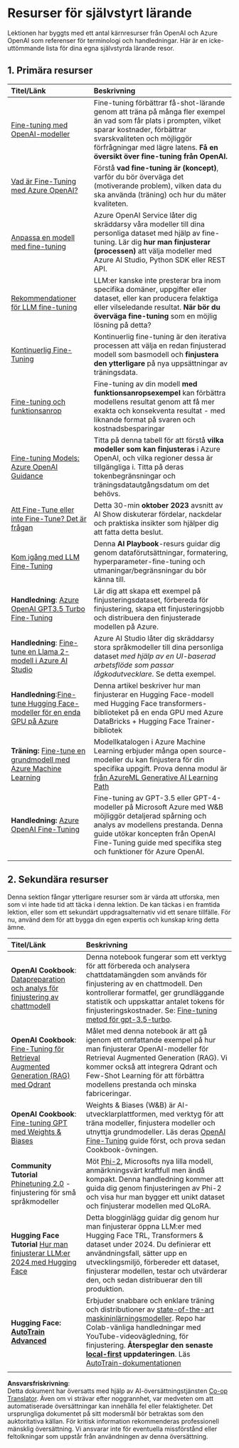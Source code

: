 <!--
CO_OP_TRANSLATOR_METADATA:
{
  "original_hash": "c2f423d1402f71ca3869ec135bb77d16",
  "translation_date": "2025-05-20T08:41:26+00:00",
  "source_file": "18-fine-tuning/RESOURCES.md",
  "language_code": "sv"
}
-->
# Resurser för självstyrt lärande

Lektionen har byggts med ett antal kärnresurser från OpenAI och Azure OpenAI som referenser för terminologi och handledningar. Här är en icke-uttömmande lista för dina egna självstyrda lärande resor.

## 1. Primära resurser

| Titel/Länk                                                                                                                                                                                                                   | Beskrivning                                                                                                                                                                                                                                                                                                                   |
| :--------------------------------------------------------------------------------------------------------------------------------------------------------------------------------------------------------------------------- | :---------------------------------------------------------------------------------------------------------------------------------------------------------------------------------------------------------------------------------------------------------------------------------------------------------------------------- |
| [Fine-tuning med OpenAI-modeller](https://platform.openai.com/docs/guides/fine-tuning?WT.mc_id=academic-105485-koreyst)                                                                                                       | Fine-tuning förbättrar få-shot-lärande genom att träna på många fler exempel än vad som får plats i prompten, vilket sparar kostnader, förbättrar svarskvaliteten och möjliggör förfrågningar med lägre latens. **Få en översikt över fine-tuning från OpenAI.**                                                                                    |
| [Vad är Fine-Tuning med Azure OpenAI?](https://learn.microsoft.com/azure/ai-services/openai/concepts/fine-tuning-considerations#what-is-fine-tuning-with-azure-openai?WT.mc_id=academic-105485-koreyst)                   | Förstå **vad fine-tuning är (koncept)**, varför du bör överväga det (motiverande problem), vilken data du ska använda (träning) och hur du mäter kvaliteten.                                                                                                                                                                           |
| [Anpassa en modell med fine-tuning](https://learn.microsoft.com/azure/ai-services/openai/how-to/fine-tuning?tabs=turbo%2Cpython&pivots=programming-language-studio#continuous-fine-tuning?WT.mc_id=academic-105485-koreyst) | Azure OpenAI Service låter dig skräddarsy våra modeller till dina personliga dataset med hjälp av fine-tuning. Lär dig **hur man finjusterar (processen)** att välja modeller med Azure AI Studio, Python SDK eller REST API.                                                                                                                                |
| [Rekommendationer för LLM fine-tuning](https://learn.microsoft.com/ai/playbook/technology-guidance/generative-ai/working-with-llms/fine-tuning-recommend?WT.mc_id=academic-105485-koreyst)                                    | LLM:er kanske inte presterar bra inom specifika domäner, uppgifter eller dataset, eller kan producera felaktiga eller vilseledande resultat. **När bör du överväga fine-tuning** som en möjlig lösning på detta?                                                                                                                                  |
| [Kontinuerlig Fine-Tuning](https://learn.microsoft.com/azure/ai-services/openai/how-to/fine-tuning?tabs=turbo%2Cpython&pivots=programming-language-studio#continuous-fine-tuning?WT.mc_id=academic-105485-koreyst)             | Kontinuerlig fine-tuning är den iterativa processen att välja en redan finjusterad modell som basmodell och **finjustera den ytterligare** på nya uppsättningar av träningsdata.                                                                                                                                                     |
| [Fine-tuning och funktionsanrop](https://learn.microsoft.com/azure/ai-services/openai/how-to/fine-tuning-functions?WT.mc_id=academic-105485-koreyst)                                                                       | Fine-tuning av din modell **med funktionsanropsexempel** kan förbättra modellens resultat genom att få mer exakta och konsekventa resultat - med liknande format på svaren och kostnadsbesparingar                                                                                                                                        |
| [Fine-tuning Models: Azure OpenAI Guidance](https://learn.microsoft.com/azure/ai-services/openai/concepts/models#fine-tuning-models?WT.mc_id=academic-105485-koreyst)                                                        | Titta på denna tabell för att förstå **vilka modeller som kan finjusteras** i Azure OpenAI, och vilka regioner dessa är tillgängliga i. Titta på deras tokenbegränsningar och träningsdatautgångsdatum om det behövs.                                                                                                                            |
| [Att Fine-Tune eller inte Fine-Tune? Det är frågan](https://learn.microsoft.com/shows/ai-show/to-fine-tune-or-not-fine-tune-that-is-the-question?WT.mc_id=academic-105485-koreyst)                                      | Detta 30-min **oktober 2023** avsnitt av AI Show diskuterar fördelar, nackdelar och praktiska insikter som hjälper dig att fatta detta beslut.                                                                                                                                                                                        |
| [Kom igång med LLM Fine-Tuning](https://learn.microsoft.com/ai/playbook/technology-guidance/generative-ai/working-with-llms/fine-tuning-recommend?WT.mc_id=academic-105485-koreyst)                                             | Denna **AI Playbook**-resurs guidar dig genom dataförutsättningar, formatering, hyperparameter-fine-tuning och utmaningar/begränsningar du bör känna till.                                                                                                                                                                         |
| **Handledning**: [Azure OpenAI GPT3.5 Turbo Fine-Tuning](https://learn.microsoft.com/azure/ai-services/openai/tutorials/fine-tune?tabs=python%2Ccommand-line?WT.mc_id=academic-105485-koreyst)                                  | Lär dig att skapa ett exempel på finjusteringsdataset, förbereda för finjustering, skapa ett finjusteringsjobb och distribuera den finjusterade modellen på Azure.                                                                                                                                                                                    |
| **Handledning**: [Fine-tune en Llama 2-modell i Azure AI Studio](https://learn.microsoft.com/azure/ai-studio/how-to/fine-tune-model-llama?WT.mc_id=academic-105485-koreyst)                                                      | Azure AI Studio låter dig skräddarsy stora språkmodeller till dina personliga dataset _med hjälp av en UI-baserad arbetsflöde som passar lågkodutvecklare_. Se detta exempel.                                                                                                                                                               |
| **Handledning**:[Fine-tune Hugging Face-modeller för en enda GPU på Azure](https://learn.microsoft.com/azure/databricks/machine-learning/train-model/huggingface/fine-tune-model?WT.mc_id=academic-105485-koreyst)               | Denna artikel beskriver hur man finjusterar en Hugging Face-modell med Hugging Face transformers-biblioteket på en enda GPU med Azure DataBricks + Hugging Face Trainer-bibliotek                                                                                                                                                                                                                |
| **Träning:** [Fine-tune en grundmodell med Azure Machine Learning](https://learn.microsoft.com/training/modules/finetune-foundation-model-with-azure-machine-learning/?WT.mc_id=academic-105485-koreyst)         | Modellkatalogen i Azure Machine Learning erbjuder många open source-modeller du kan finjustera för din specifika uppgift. Prova denna modul är [från AzureML Generative AI Learning Path](https://learn.microsoft.com/training/paths/work-with-generative-models-azure-machine-learning/?WT.mc_id=academic-105485-koreyst) |
| **Handledning:** [Azure OpenAI Fine-Tuning](https://docs.wandb.ai/guides/integrations/azure-openai-fine-tuning?WT.mc_id=academic-105485-koreyst)                                                                                | Fine-tuning av GPT-3.5 eller GPT-4-modeller på Microsoft Azure med W&B möjliggör detaljerad spårning och analys av modellens prestanda. Denna guide utökar koncepten från OpenAI Fine-Tuning guide med specifika steg och funktioner för Azure OpenAI.                                                                         |
|                                                                                                                                                                                                                              |                                                                                                                                                                                                                                                                                                                               |

## 2. Sekundära resurser

Denna sektion fångar ytterligare resurser som är värda att utforska, men som vi inte hade tid att täcka i denna lektion. De kan täckas i en framtida lektion, eller som ett sekundärt uppdragsalternativ vid ett senare tillfälle. För nu, använd dem för att bygga din egen expertis och kunskap kring detta ämne.

| Titel/Länk                                                                                                                                                                                                            | Beskrivning                                                                                                                                                                                                                                                                                                                                                                                                                                                                                                                 |
| :-------------------------------------------------------------------------------------------------------------------------------------------------------------------------------------------------------------------- | :-------------------------------------------------------------------------------------------------------------------------------------------------------------------------------------------------------------------------------------------------------------------------------------------------------------------------------------------------------------------------------------------------------------------------------------------------------------------------------------------------------------------------- |
| **OpenAI Cookbook**: [Datapreparation och analys för finjustering av chattmodell](https://cookbook.openai.com/examples/chat_finetuning_data_prep?WT.mc_id=academic-105485-koreyst)                                      | Denna notebook fungerar som ett verktyg för att förbereda och analysera chattdatamängden som används för finjustering av en chattmodell. Den kontrollerar formatfel, ger grundläggande statistik och uppskattar antalet tokens för finjusteringskostnader. Se: [Fine-tuning metod för gpt-3.5-turbo](https://platform.openai.com/docs/guides/fine-tuning?WT.mc_id=academic-105485-koreyst).                                                                                                                                                                   |
| **OpenAI Cookbook**: [Fine-Tuning för Retrieval Augmented Generation (RAG) med Qdrant](https://cookbook.openai.com/examples/fine-tuned_qa/ft_retrieval_augmented_generation_qdrant?WT.mc_id=academic-105485-koreyst) | Målet med denna notebook är att gå igenom ett omfattande exempel på hur man finjusterar OpenAI-modeller för Retrieval Augmented Generation (RAG). Vi kommer också att integrera Qdrant och Few-Shot Learning för att förbättra modellens prestanda och minska fabriceringar.                                                                                                                                                                                                                                                                |
| **OpenAI Cookbook**: [Fine-tuning GPT med Weights & Biases](https://cookbook.openai.com/examples/third_party/gpt_finetuning_with_wandb?WT.mc_id=academic-105485-koreyst)                                             | Weights & Biases (W&B) är AI-utvecklarplattformen, med verktyg för att träna modeller, finjustera modeller och utnyttja grundmodeller. Läs deras [OpenAI Fine-Tuning](https://docs.wandb.ai/guides/integrations/openai-fine-tuning/?WT.mc_id=academic-105485-koreyst) guide först, och prova sedan Cookbook-övningen.                                                                                                                                                                                                                  |
| **Community Tutorial** [Phinetuning 2.0](https://huggingface.co/blog/g-ronimo/phinetuning?WT.mc_id=academic-105485-koreyst) - finjustering för små språkmodeller                                                   | Möt [Phi-2](https://www.microsoft.com/research/blog/phi-2-the-surprising-power-of-small-language-models/?WT.mc_id=academic-105485-koreyst), Microsofts nya lilla modell, anmärkningsvärt kraftfull men ändå kompakt. Denna handledning kommer att guida dig genom finjusteringen av Phi-2 och visa hur man bygger ett unikt dataset och finjusterar modellen med QLoRA.                                                                                                                                                                       |
| **Hugging Face Tutorial** [Hur man finjusterar LLM:er 2024 med Hugging Face](https://www.philschmid.de/fine-tune-llms-in-2024-with-trl?WT.mc_id=academic-105485-koreyst)                                               | Detta blogginlägg guidar dig genom hur man finjusterar öppna LLM:er med Hugging Face TRL, Transformers & dataset under 2024. Du definierar ett användningsfall, sätter upp en utvecklingsmiljö, förbereder ett dataset, finjusterar modellen, testar och utvärderar den, och sedan distribuerar den till produktion.                                                                                                                                                                                                                                                                |
| **Hugging Face: [AutoTrain Advanced](https://github.com/huggingface/autotrain-advanced?WT.mc_id=academic-105485-koreyst)**                                                                                            | Erbjuder snabbare och enklare träning och distributioner av [state-of-the-art maskininlärningsmodeller](https://twitter.com/abhi1thakur/status/1755167674894557291?WT.mc_id=academic-105485-koreyst). Repo har Colab-vänliga handledningar med YouTube-videovägledning, för finjustering. **Återspeglar den senaste [local-first](https://twitter.com/abhi1thakur/status/1750828141805777057?WT.mc_id=academic-105485-koreyst) uppdateringen**. Läs [AutoTrain-dokumentationen](https://huggingface.co/autotrain?WT.mc_id=academic-105485-koreyst) |
|                                                                                                                                                                                                                       |                                                                                                                                                                                                                                                                                                                                                                                                                                                                                                                             |

**Ansvarsfriskrivning**:  
Detta dokument har översatts med hjälp av AI-översättningstjänsten [Co-op Translator](https://github.com/Azure/co-op-translator). Även om vi strävar efter noggrannhet, var medveten om att automatiserade översättningar kan innehålla fel eller felaktigheter. Det ursprungliga dokumentet på sitt modersmål bör betraktas som den auktoritativa källan. För kritisk information rekommenderas professionell mänsklig översättning. Vi ansvarar inte för eventuella missförstånd eller feltolkningar som uppstår från användningen av denna översättning.